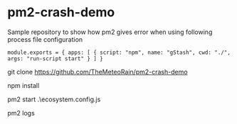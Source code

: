 # pm2-crash-demo

Sample repository to show how pm2 gives error when using following process file configuration

`module.exports = {
  apps: [
    {
      script: "npm",
      name: "gStash",
      cwd: "./",
      args: "run-script start"
    }
  ]
}`

git clone https://github.com/TheMeteoRain/pm2-crash-demo

npm install

pm2 start .\ecosystem.config.js

pm2 logs
